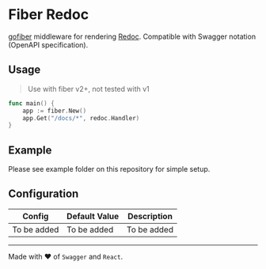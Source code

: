 # Fiber Redoc

[gofiber](https://github.com/gofiber/fiber) middleware for rendering [Redoc](https://github.com/Redocly/redoc). Compatible with Swagger notation (OpenAPI specification).

## Usage

> Use with fiber v2+, not tested with v1

```go
func main() {
	app := fiber.New()
	app.Get("/docs/*", redoc.Handler)
}
```

## Example

Please see example folder on this repository for simple setup.

## Configuration

| Config      | Default Value | Description |
| ----------- | ------------- | ----------- |
| To be added | To be added   | To be added |

---

Made with :heart: of `Swagger` and `React`.

